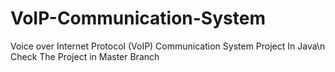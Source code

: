# VoIP-Communication-System
Voice over Internet Protocol (VoIP)  Communication System Project In Java\n
Check The Project in Master Branch
